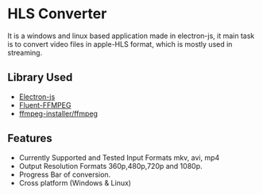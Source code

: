 
# HLS Converter

It is a windows and linux based application made in electron-js, it main task is to convert video files in apple-HLS format, which is mostly used in streaming. 


## Library Used 

 - [Electron-js](https://www.npmjs.com/package/electron)
 - [Fluent-FFMPEG](https://www.npmjs.com/package/fluent-ffmpeg)
 - [ffmpeg-installer/ffmpeg](https://www.npmjs.com/package/@ffmpeg-installer/ffmpeg)
 
 
## Features

- Currently Supported and Tested Input Formats mkv, avi, mp4 
- Output Resolution Formats 360p,480p,720p and 1080p.
- Progress Bar of conversion.
- Cross platform (Windows & Linux)

